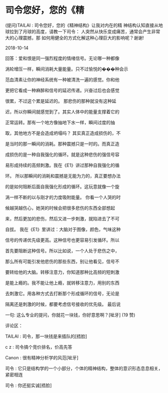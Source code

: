 # 司令您好，您的《精

(提问)TAILAI : 司令您好，您的《精神结构》让我对内在的精 神结构认知直接从地球拉到了月球的高度，请教一下司令： 人突然从快乐变成痛苦，通常会产生非常大的心理震撼，那 如何用健全的方式化解这种心理巨大的影响呢？谢谢!

2018-10-14

回答：爱和恨是同一强烈程度的情绪信号。无论哪一种都像

涡轮增压一样，瞬间消耗大量能量。只不过愉悦的���种会示

范血清素让你的神经系统有一种被清洗一遍的感觉。你和他

更把它看成一种麻醉和信号的延迟传递。兴奋过后也会感觉

很累，不过这个累是延迟的。 那悲伤的那种就没有这种延

迟，所以你瞬间就感觉到了。其实人体中的能量支撑着它的

正常运转。那有一个地方像抽地下水一样，瞬间过度的抽

取，其他地方不是会造成坍塌吗？ 其实真正造成损伤的，不

是当时的那一瞬间的消耗。那种震撼只是一时的。而真正造

成损伤的是一种自我强化的循环。就是这种悲伤的强信号容

易形成持续的高频刺激。我在《E1》讲过那种自我强化的循

环。 所以那瞬间的消耗和震撼是无能为力的，真正要想办法

的是如何阻断后面自我强化形成的循环。这玩意就像一个旋

涡一样不断的以与刚才的力度吸附能量。 你看一个人哭的时

候越哭越伤心，她哭的时候会把很多悲伤的东西全部想起

来，然后更加的悲伤，然后又进一步刺激，就陷进去了不可

自拔。 我在《E1》里讲过：大脑对于图像，颜色，气味这种

信号的传递优先级更高。这种信号也更容易引发循环。所以

首先要阻断这种信号。所以比如说，一个人处于悲伤之中，

那么所有可能引发他悲伤的那些东西，别让他看见，信号不

要转给他的大脑。转移注意力，你知道那种比高频的短刺激

是能上瘾的。我不能让他上瘾，就转移注意力，用别的东西

去刺激它。用各种方式去打断那个形成循环的信号，无论是

隔离还是刺激的时候，都要考虑信号接收的优先级。 最后说

一句: 这么专业的提问，你就花一块钱，你好意思啊？[呲牙] (19 赞)

评论区：

TAILAI : 司令，那一块钱是来插队的[捂脸]

c z : 司令搞个竞价排名，价高先答

Canon : 很有精神分析学的风范[呲牙]

司令 : 它只是结构学的一个小部分，个体的精神结构，整体的意识形态息息相关，紧密相连

司令 : 你还挺实诚[捂脸]